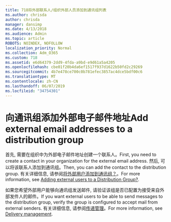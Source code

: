 ```yaml
---
title: 718将外部联系人/组织外部人员添加到通讯组列表
ms.author: chrisda
author: chrisda
manager: dansimp
ms.date: 4/13/2018
ms.audience: Admin
ms.topic: article
ROBOTS: NOINDEX, NOFOLLOW
localization_priority: Normal
ms.collection: Adm_O365
ms.custom: 718
ms.assetid: e6d64379-2dd9-4fda-a9bd-e9d61a5a4205
ms.openlocfilehash: cbe01f20b4da6ef1517f937d1622b50fd2c29269
ms.sourcegitcommit: 4b7e478ce700c0b781efec3857ac4dce5bdf00c6
ms.translationtype: MT
ms.contentlocale: zh-CN
ms.lasthandoff: 06/07/2019
ms.locfileid: "34754301"
---
```

# <a name="add-external-email-addresses-to-a-distribution-group"></a><span data-ttu-id="16123-102">向通讯组添加外部电子邮件地址</span><span class="sxs-lookup"><span data-stu-id="16123-102">Add external email addresses to a distribution group</span></span>

<span data-ttu-id="16123-103">首先, 需要在组织中为外部电子邮件地址创建一个联系人。</span><span class="sxs-lookup"><span data-stu-id="16123-103">First, you need to create a contact in your organization for the external email address.</span></span> <span data-ttu-id="16123-104">然后, 可以将该联系人添加到通讯组。</span><span class="sxs-lookup"><span data-stu-id="16123-104">Then, you can add the contact to the distribution group.</span></span> <span data-ttu-id="16123-105">有关详细信息, 请参阅[将外部用户添加到通讯组？](https://support.office.com/client/caa0f310-0bb7-48e3-8ad2-cb358b53bbba)。</span><span class="sxs-lookup"><span data-stu-id="16123-105">For more information, see [Adding external users to a Distribution Group?](https://support.office.com/client/caa0f310-0bb7-48e3-8ad2-cb358b53bbba).</span></span>

<span data-ttu-id="16123-106">如果您希望外部用户能够向通讯组发送邮件, 请验证该组是否已配置为接受来自外部发件人的邮件。</span><span class="sxs-lookup"><span data-stu-id="16123-106">If you want external users to be able to send messages to the distribution group, verify the group is configured to accept mail from external senders.</span></span> <span data-ttu-id="16123-107">有关详细信息, 请参阅[传递管理](https://technet.microsoft.com/library/bb124513.aspx#deliverymanagement)。</span><span class="sxs-lookup"><span data-stu-id="16123-107">For more information, see [Delivery management](https://technet.microsoft.com/library/bb124513.aspx#deliverymanagement).</span></span>
